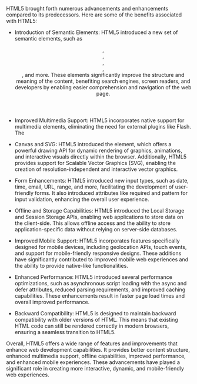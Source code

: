 
HTML5 brought forth numerous advancements and enhancements compared to its predecessors. Here are some of the benefits associated with HTML5:

- Introduction of Semantic Elements: HTML5 introduced a new set of semantic elements, such as <header>, <nav>, <section>, <article>, <aside>, and more. These elements significantly improve the structure and meaning of the content, benefiting search engines, screen readers, and developers by enabling easier comprehension and navigation of the web page.

- Improved Multimedia Support: HTML5 incorporates native support for multimedia elements, eliminating the need for external plugins like Flash. The <audio> and <video> elements allow seamless integration of audio and video content into web pages.

- Canvas and SVG: HTML5 introduced the <canvas> element, which offers a powerful drawing API for dynamic rendering of graphics, animations, and interactive visuals directly within the browser. Additionally, HTML5 provides support for Scalable Vector Graphics (SVG), enabling the creation of resolution-independent and interactive vector graphics.

- Form Enhancements: HTML5 introduced new input types, such as date, time, email, URL, range, and more, facilitating the development of user-friendly forms. It also introduced attributes like required and pattern for input validation, enhancing the overall user experience.

- Offline and Storage Capabilities: HTML5 introduced the Local Storage and Session Storage APIs, enabling web applications to store data on the client-side. This allows offline access and the ability to store application-specific data without relying on server-side databases.

- Improved Mobile Support: HTML5 incorporates features specifically designed for mobile devices, including geolocation APIs, touch events, and support for mobile-friendly responsive designs. These additions have significantly contributed to improved mobile web experiences and the ability to provide native-like functionalities.

- Enhanced Performance: HTML5 introduced several performance optimizations, such as asynchronous script loading with the async and defer attributes, reduced parsing requirements, and improved caching capabilities. These enhancements result in faster page load times and overall improved performance.

- Backward Compatibility: HTML5 is designed to maintain backward compatibility with older versions of HTML. This means that existing HTML code can still be rendered correctly in modern browsers, ensuring a seamless transition to HTML5.

Overall, HTML5 offers a wide range of features and improvements that enhance web development capabilities. It provides better content structure, enhanced multimedia support, offline capabilities, improved performance, and enhanced mobile experiences. These advancements have played a significant role in creating more interactive, dynamic, and mobile-friendly web experiences.